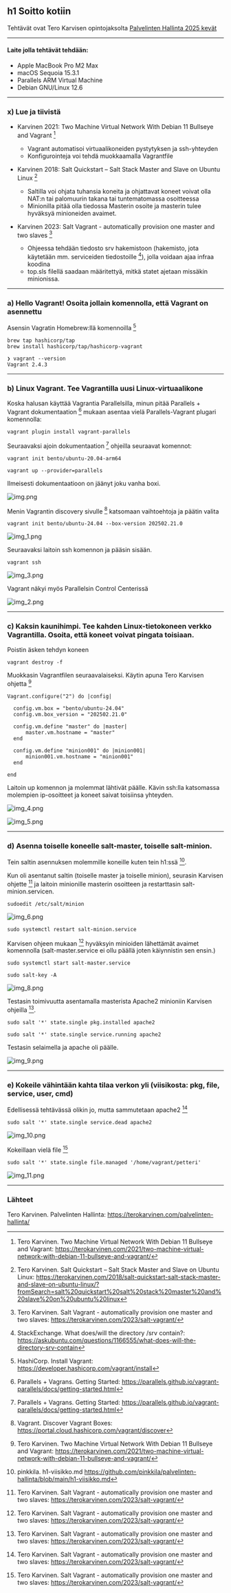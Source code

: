 ## h1 Soitto kotiin

Tehtävät ovat Tero Karvisen opintojaksolta [Palvelinten Hallinta 2025 kevät](https://terokarvinen.com/palvelinten-hallinta/)

---

#### Laite jolla tehtävät tehdään:

- Apple MacBook Pro M2 Max
- macOS Sequoia 15.3.1
- Parallels ARM Virtual Machine
- Debian GNU/Linux 12.6

---

### x) Lue ja tiivistä

- Karvinen 2021: Two Machine Virtual Network With Debian 11 Bullseye and Vagrant [^4]

    - Vagrant automatisoi virtuaalikoneiden pystytyksen ja ssh-yhteyden 
    - Konfigurointeja voi tehdä muokkaamalla Vagrantfile

- Karvinen 2018: Salt Quickstart – Salt Stack Master and Slave on Ubuntu Linux [^7]

    - Saltilla voi ohjata tuhansia koneita ja ohjattavat koneet voivat olla NAT:n tai palomuurin takana tai tuntematomassa osoitteessa
    - Minionilla pitää olla tiedossa Masterin osoite ja masterin tulee hyväksyä minioneiden avaimet.

- Karvinen 2023: Salt Vagrant - automatically provision one master and two slaves [^6]

    - Ohjeessa tehdään tiedosto srv hakemistoon (hakemisto, jota käytetään mm. serviceiden tiedostoille [^8]), jolla voidaan ajaa infraa koodina
    - top.sls filellä saadaan määritettyä, mitkä statet ajetaan missäkin minionissa.
    
    
---

### a) Hello Vagrant! Osoita jollain komennolla, että Vagrant on asennettu

Asensin Vagratin Homebrew:llä komennoilla [^1]

```
brew tap hashicorp/tap
brew install hashicorp/tap/hashicorp-vagrant
```

```
❯ vagrant --version
Vagrant 2.4.3
```

---

### b) Linux Vagrant. Tee Vagrantilla uusi Linux-virtuaalikone

Koska halusan käyttää Vagrantia Parallelsilla, minun pitää Parallels + Vagrant dokumentaation [^2] mukaan asentaa vielä Parallels-Vagrant plugari komennolla:

```
vagrant plugin install vagrant-parallels
```

Seuraavaksi ajoin dokumentaation [^2] ohjeilla seuraavat komennot:

```
vagrant init bento/ubuntu-20.04-arm64
```

```
vagrant up --provider=parallels
```

Ilmeisesti dokumentaatioon on jäänyt joku vanha boxi.

![img.png](img/h2-soitto_kotiin/img.png)

Menin Vagrantin discovery sivulle [^3] katsomaan vaihtoehtoja ja päätin valita 

```
vagrant init bento/ubuntu-24.04 --box-version 202502.21.0
```

![img_1.png](img/h2-soitto_kotiin/img_1.png)

Seuraavaksi laitoin ssh komennon ja pääsin sisään. 

```
vagrant ssh
```

![img_3.png](img/h2-soitto_kotiin/img_3.png)

Vagrant näkyi myös Parallelsin Control Centerissä

![img_2.png](img/h2-soitto_kotiin/img_2.png)

---

### c) Kaksin kaunihimpi. Tee kahden Linux-tietokoneen verkko Vagrantilla. Osoita, että koneet voivat pingata toisiaan.

Poistin äsken tehdyn koneen

```
vagrant destroy -f
```

Muokkasin Vagrantfilen seuraavalaiseksi. Käytin apuna Tero Karvisen ohjetta [^4]

```
Vagrant.configure("2") do |config|

  config.vm.box = "bento/ubuntu-24.04"
  config.vm.box_version = "202502.21.0"

  config.vm.define "master" do |master|
      master.vm.hostname = "master"
  end

  config.vm.define "minion001" do |minion001|
      minion001.vm.hostname = "minion001"
  end

end
```

Laitoin up komennon ja molemmat lähtivät päälle. Kävin ssh:lla katsomassa molempien ip-osoitteet ja koneet saivat toisiinsa yhteyden.

![img_4.png](img/h2-soitto_kotiin/img_4.png)

![img_5.png](img/h2-soitto_kotiin/img_5.png)

---

### d) Asenna toiselle koneelle salt-master, toiselle salt-minion.

Tein saltin asennuksen molemmille koneille kuten tein h1:ssä [^5].

Kun oli asentanut saltin (toiselle master ja toiselle minion), seurasin Karvisen ohjette [^6] ja laitoin minionille masterin osoitteen ja restarttasin salt-minion.servicen.

```
sudoedit /etc/salt/minion
```

![img_6.png](img/h2-soitto_kotiin/img_6.png)

```
sudo systemctl restart salt-minion.service
```

Karvisen ohjeen mukaan [^6] hyväksyin minioiden lähettämät avaimet komennolla (salt-master.service ei ollu päällä joten käiynnistin sen ensin.)

```
sudo systemctl start salt-master.service
```

```
sudo salt-key -A
```

![img_8.png](img/h2-soitto_kotiin/img_8.png)

Testasin toimivuutta asentamalla masterista Apache2 minioniin Karvisen ohjeilla [^6].

```
sudo salt '*' state.single pkg.installed apache2
```

```
sudo salt '*' state.single service.running apache2
```

Testasin selaimella ja apache oli päälle.

![img_9.png](img/h2-soitto_kotiin/img_9.png)

---

### e) Kokeile vähintään kahta tilaa verkon yli (viisikosta: pkg, file, service, user, cmd)

Edellisessä tehtävässä olikin jo, mutta sammutetaan apache2 [^6]

```
sudo salt '*' state.single service.dead apache2
```

![img_10.png](img/h2-soitto_kotiin/img_10.png)

Kokeillaan vielä file [^6]

```
sudo salt '*' state.single file.managed '/home/vagrant/petteri'
```

![img_11.png](img/h2-soitto_kotiin/img_11.png)


---

### Lähteet

Tero Karvinen. Palvelinten Hallinta: https://terokarvinen.com/palvelinten-hallinta/

[^1]: HashiCorp. Install Vagrant: https://developer.hashicorp.com/vagrant/install

[^2]: Parallels + Vagrans. Getting Started: https://parallels.github.io/vagrant-parallels/docs/getting-started.html

[^3]: Vagrant. Discover Vagrant Boxes: https://portal.cloud.hashicorp.com/vagrant/discover

[^4]: Tero Karvinen. Two Machine Virtual Network With Debian 11 Bullseye and Vagrant: https://terokarvinen.com/2021/two-machine-virtual-network-with-debian-11-bullseye-and-vagrant/

[^5]: pinkkila. h1-viisikko.md https://github.com/pinkkila/palvelinten-hallinta/blob/main/h1-viisikko.md

[^6]: Tero Karvinen. Salt Vagrant - automatically provision one master and two slaves: https://terokarvinen.com/2023/salt-vagrant/

[^7]: Tero Karvinen. Salt Quickstart – Salt Stack Master and Slave on Ubuntu Linux: https://terokarvinen.com/2018/salt-quickstart-salt-stack-master-and-slave-on-ubuntu-linux/?fromSearch=salt%20quickstart%20salt%20stack%20master%20and%20slave%20on%20ubuntu%20linux

[^8]: StackExchange. What does/will the directory /srv contain?: https://askubuntu.com/questions/1166555/what-does-will-the-directory-srv-contain